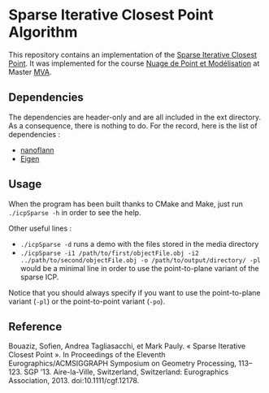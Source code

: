 # Sparse Iterative Closest Point Algorithm #

This repository contains an implementation of the [Sparse Iterative Closest Point](http://dl.acm.org/citation.cfm?id=2600305). It was implemented for the course [Nuage de Point et Modélisation](https://perso.telecom-paristech.fr/~boubek/ens/master/mva/npm/index.html) at Master [MVA](http://www.math.ens-cachan.fr/version-francaise/formations/master-mva/).

## Dependencies ##

The dependencies are header-only and are all included in the ext directory. As a consequence, there is nothing to do.
For the record, here is the list of dependencies :

* [nanoflann](https://github.com/jlblancoc/nanoflann)
* [Eigen](http://eigen.tuxfamily.org/index.php?title=Main\_Page)

## Usage ##

When the program has been built thanks to CMake and Make, just run `./icpSparse -h` in order to see the help.

Other useful lines : 

* `./icpSparse -d` runs a demo with the files stored in the media directory
* `./icpSparse -i1 /path/to/first/objectFile.obj -i2 ../path/to/second/objectFile.obj -o /path/to/output/directory/ -pl` would be a minimal line in order to use the point-to-plane variant of the sparse ICP.

Notice that you should always specify if you want to use the point-to-plane variant (`-pl`) or the point-to-point variant (`-po`).

## Reference ##

Bouaziz, Sofien, Andrea Tagliasacchi, et Mark Pauly. « Sparse Iterative Closest Point ». In Proceedings of the Eleventh Eurographics/ACMSIGGRAPH Symposium on Geometry Processing, 113–123. SGP ’13. Aire-la-Ville, Switzerland, Switzerland: Eurographics Association, 2013. doi:10.1111/cgf.12178.

